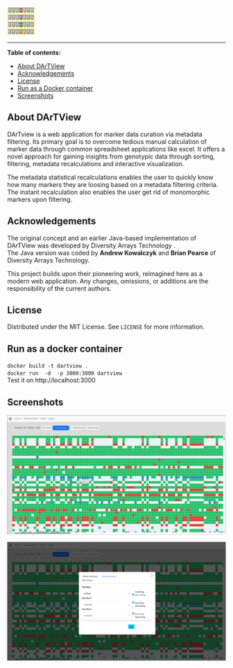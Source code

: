 <img src="https://raw.githubusercontent.com/jndmose/DArTView/refs/heads/main/client/public/images/snp-64.old.png" width="64">

<hr />

**Table of contents:**
- [About DArTView](#about-dartview)
- [Acknowledgements](#acknowledgements)
- [License](#license)
- [Run as a Docker container](#run-as-a-docker-container)
- [Screenshots](#screenshots)

## About DArTView
DArTview is a web application for marker data curation via metadata filtering. 
Its primary goal is to overcome tedious manual calculation of marker data through common spreadsheet applications like excel. 
It offers a novel approach for gaining insights from genotypic data through sorting, filtering, metadata recalculations and interactive visualization. 

The metadata statistical recalculations enables the user to quickly know how many markers they are loosing based on a metadata filtering criteria.
The instant recalculation also enables the user get rid of monomorphic markers upon filtering.

## Acknowledgements

The original concept and an earlier Java-based implementation of DArTView was developed by <a href="https://www.diversityarrays.com/" style="text-decoration:none" target="_blank">Diversity Arrays Technology</a>
.  
The Java version was coded by **Andrew Kowalczyk** and **Brian Pearce** of Diversity Arrays Technology.  

This project builds upon their pioneering work, reimagined here as a modern web application. Any changes, omissions, or additions are the responsibility of the current authors.

## License

Distributed under the MIT License. See `LICENSE` for more information.

## Run as a docker container

`docker build -t dartview .`   
`docker run  -d  -p 3000:3000 dartview`   
Test it on  http://localhost:3000




## Screenshots
![DArTView GUI](https://github.com/jndmose/DArTView/blob/main/client/public/images/un-checked.png?raw=true)

![DArTView GUI](https://github.com/jndmose/DArTView/blob/main/client/public/images/sort.png?raw=true)





